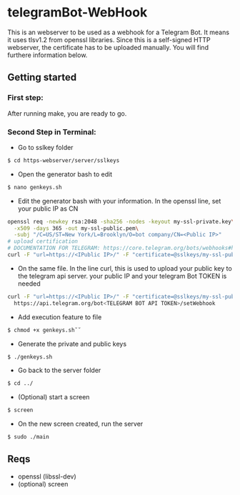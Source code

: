# telegramBot-WebHook
This is an webserver to be used as a webhook for a Telegram Bot. It means it uses tlsv1.2 from openssl libraries. 
Since this is a self-signed HTTP webserver, the certificate has to be uploaded manually. You will find furthere information below.

## Getting started
### First step:
After running make, you are ready to go.
### Second Step in Terminal:

- Go to sslkey folder
``` bash
$ cd https-webserver/server/sslkeys
```
- Open the generator bash to edit
``` bash
$ nano genkeys.sh
``` 
- Edit the generator bash with your information. In the openssl line, set your public IP as CN
``` bash
openssl req -newkey rsa:2048 -sha256 -nodes -keyout my-ssl-private.key\
  -x509 -days 365 -out my-ssl-public.pem\
  -subj "/C=US/ST=New York/L=Brooklyn/O=bot company/CN=<Public IP>"
# upload certification
# DOCUMENTATION FOR TELEGRAM: https://core.telegram.org/bots/webhooks#how-do-i-set-a-webhook-for-either-type
curl -F "url=https://<IPublic IP>/" -F "certificate=@sslkeys/my-ssl-public.pem" https://api.telegram.org/bot<TELEGRAM API TOKEN>/setWebhook
``` 
- On the same file. In the line curl, this is used to upload your public key to the telegram api server. your public IP and your telegram Bot TOKEN is needed
``` bash
curl -F "url=https://<IPublic IP>/" -F "certificate=@sslkeys/my-ssl-public.pem"\
  https://api.telegram.org/bot<TELEGRAM BOT API TOKEN>/setWebhook
```
- Add execution feature to file
``` bash
$ chmod +x genkeys.sh˘˘ 
```
- Generate the private and public keys
``` bash
$ ./genkeys.sh
```
- Go back to the server folder
``` bash
$ cd ../
``` 
- (Optional) start a screen
``` bash
$ screen
```
- On the new screen created, run the server
``` bash
$ sudo ./main
```

## Reqs
- openssl (libssl-dev)
- (optional) screen
